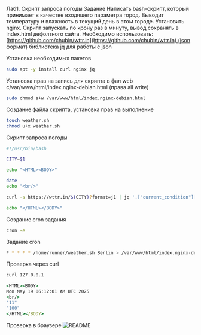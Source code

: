 Лаб1. Скрипт запроса погоды
Задание
Написать bash-скрипт, который принимает в качестве входящего
параметра город. Выводит температуру и влажность в текущий день в этом городе.
Установить nginx.
Скрипт запускать по крону раз в минуту, вывод сохранять в index.html дефолтного сайта.
Необходимо использовать:
[https://github.com/chubin/wttr.in](https://github.com/chubin/wttr.in) (json формат)
библиотека jq для работы с json



Установка необходимых пакетов
```bash
sudo apt -y install curl nginx jq
```

Установка прав на запись для скрипта в фал web с/var/www/html/index.nginx-debian.html (права all write)
```bash
sudo chmod a+w /var/www/html/index.nginx-debian.html
```

Создание  файла скрипта, установка прав на выполнение
```bash
touch weather.sh
chmod u+x weather.sh
```

Скрипт запроса погоды
```bash
#!/usr/bin/bash 

CITY=$1

echo "<HTML><BODY>"

date
echo "<br/>"

curl -s https://wttr.in/$(CITY)?format=j1 | jq '.["current_condition"][0] | .temp_C,.humidity'

echo "</HTML></BODY>"
```

Создание cron задания
```bash
cron -e
```

Задание cron
```bash
* * * * * /home/runner/weather.sh Berlin > /var/www/html/index.nginx-debian.html 2>> /home/runner/wather.err
```

Проверка через curl
```bash
curl 127.0.0.1
```

```cmd
<HTML><BODY>
Mon May 19 06:12:01 AM UTC 2025
<br/>
"11"
"100"
</HTML></BODY>
```

Проверка в браузере
![README](test.jpg)
